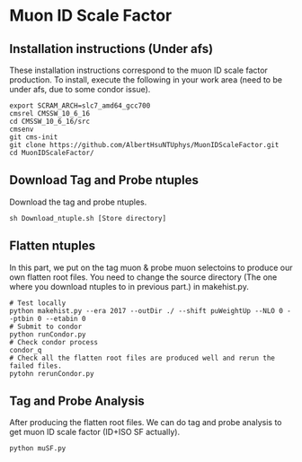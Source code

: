 # Muon ID Scale Factor

## Installation instructions (Under afs)

These installation instructions correspond to the muon ID scale factor production.
To install, execute the following in your work area (need to be under afs, due to some condor issue).

```
export SCRAM_ARCH=slc7_amd64_gcc700
cmsrel CMSSW_10_6_16
cd CMSSW_10_6_16/src
cmsenv
git cms-init
git clone https://github.com/AlbertHsuNTUphys/MuonIDScaleFactor.git
cd MuonIDScaleFactor/
```

## Download Tag and Probe ntuples
Download the tag and probe ntuples. 
```
sh Download_ntuple.sh [Store directory]
```
## Flatten ntuples
In this part, we put on the tag muon & probe muon selectoins to produce our own flatten root files. You need to change the source directory (The one where you download ntuples to in previous part.) in makehist.py.
```
# Test locally
python makehist.py --era 2017 --outDir ./ --shift puWeightUp --NLO 0 --ptbin 0 --etabin 0
# Submit to condor
python runCondor.py
# Check condor process
condor_q
# Check all the flatten root files are produced well and rerun the failed files.
pytohn rerunCondor.py
```
## Tag and Probe Analysis
After producing the flatten root files. We can do tag and probe analysis to get muon ID scale factor (ID+ISO SF actually).
```
python muSF.py
```

